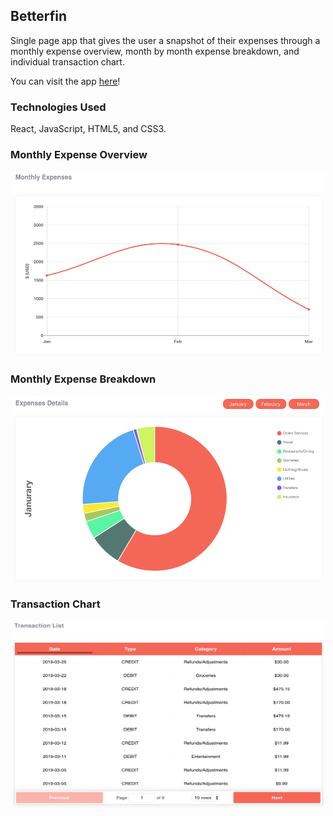 ## Betterfin
Single page app that gives the user a snapshot of their expenses through a monthly expense overview, month by month expense breakdown, and individual transaction chart.

You can visit the app [here](https://betterfin-davidyoon.herokuapp.com/)!

### Technologies Used
React, JavaScript, HTML5, and CSS3.

### Monthly Expense Overview

<p align="center">
<img src="./public/linegraph.jpeg" width="500" height="300" align="middle"/>
</p>

### Monthly Expense Breakdown

<p align="center">
<img src="./public/piechart.jpeg" width="500" height="300" align="middle"/>
</p>

### Transaction Chart

<p align="center">
<img src="./public/transactionchart.jpeg" width="500" height="300" align="middle"/>
</p>
